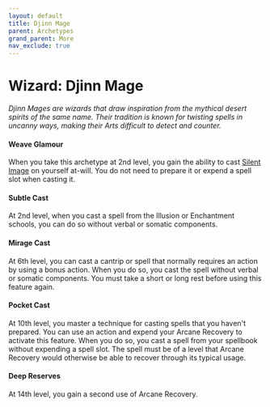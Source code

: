 ```yaml
---
layout: default
title: Djinn Mage
parent: Archetypes
grand_parent: More
nav_exclude: true
---
```


# Wizard: Djinn Mage

_Djinn Mages are wizards that draw inspiration from the mythical desert spirits of the same name. Their tradition is known for twisting spells in uncanny ways, making their Arts difficult to detect and counter._


#### Weave Glamour

When you take this archetype at 2nd level, you gain the ability to cast [Silent Image](../srd_spells/silent_image) on yourself at-will. You do not need to prepare it or expend a spell slot when casting it.


#### Subtle Cast

At 2nd level, when you cast a spell from the Illusion or Enchantment schools, you can do so without verbal or somatic components.


#### Mirage Cast

At 6th level, you can cast a cantrip or spell that normally requires an action by using a bonus action. When you do so, you cast the spell without verbal or somatic components. You must take a short or long rest before using this feature again.


#### Pocket Cast

At 10th level, you master a technique for casting spells that you haven't prepared. You can use an action and expend your Arcane Recovery to activate this feature. When you do so, you cast a spell from your spellbook without expending a spell slot. The spell must be of a level that Arcane Recovery would otherwise be able to recover through its typical usage.


#### Deep Reserves

At 14th level, you gain a second use of Arcane Recovery.
